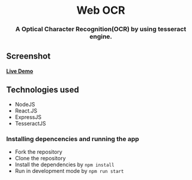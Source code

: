 <h1 align="center" >Web OCR</h1>
<h3 align="center"> A Optical Character Recognition(OCR) by using tesseract engine.</h3>

## Screenshot
[](/ss/demo.png)
#### [Live Demo](https://web-ocr.herokuapp.com/)

## Technologies used
* NodeJS
* React.JS
* ExpressJS
* TesseractJS

### Installing depencencies and running the app
* Fork the repository
* Clone the repository
* Install the dependencies by `npm install`
* Run in development mode by `npm run start`


